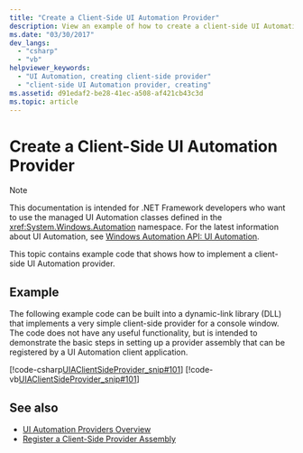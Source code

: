 ```yaml
---
title: "Create a Client-Side UI Automation Provider"
description: View an example of how to create a client-side UI Automation provider. The example implements a simple client-side provider for a console window.
ms.date: "03/30/2017"
dev_langs:
  - "csharp"
  - "vb"
helpviewer_keywords:
  - "UI Automation, creating client-side provider"
  - "client-side UI Automation provider, creating"
ms.assetid: d91edaf2-be28-41ec-a508-af421cb43c3d
ms.topic: article
---
```

# Create a Client-Side UI Automation Provider

> [!NOTE]
> This documentation is intended for .NET Framework developers who want to use the managed UI Automation classes defined in the <xref:System.Windows.Automation> namespace. For the latest information about UI Automation, see [Windows Automation API: UI Automation](/windows/win32/winauto/entry-uiauto-win32).

 This topic contains example code that shows how to implement a client-side UI Automation provider.

## Example

 The following example code can be built into a dynamic-link library (DLL) that implements a very simple client-side provider for a console window. The code does not have any useful functionality, but is intended to demonstrate the basic steps in setting up a provider assembly that can be registered by a UI Automation client application.

 [!code-csharp[UIAClientSideProvider_snip#101](../../../samples/snippets/csharp/VS_Snippets_Wpf/UIAClientSideProvider_snip/CSharp/CSProviderProgram.cs#101)]
 [!code-vb[UIAClientSideProvider_snip#101](../../../samples/snippets/visualbasic/VS_Snippets_Wpf/UIAClientSideProvider_snip/visualbasic/csproviderprogram.vb#101)]

## See also

- [UI Automation Providers Overview](ui-automation-providers-overview.md)
- [Register a Client-Side Provider Assembly](register-a-client-side-provider-assembly.md)
